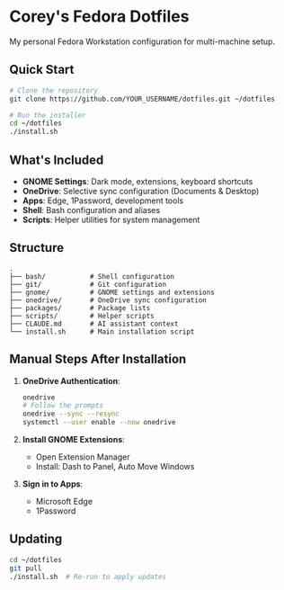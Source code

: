 # Corey's Fedora Dotfiles

My personal Fedora Workstation configuration for multi-machine setup.

## Quick Start

```bash
# Clone the repository
git clone https://github.com/YOUR_USERNAME/dotfiles.git ~/dotfiles

# Run the installer
cd ~/dotfiles
./install.sh
```

## What's Included

- **GNOME Settings**: Dark mode, extensions, keyboard shortcuts
- **OneDrive**: Selective sync configuration (Documents & Desktop)
- **Apps**: Edge, 1Password, development tools
- **Shell**: Bash configuration and aliases
- **Scripts**: Helper utilities for system management

## Structure

```
.
├── bash/           # Shell configuration
├── git/            # Git configuration
├── gnome/          # GNOME settings and extensions
├── onedrive/       # OneDrive sync configuration
├── packages/       # Package lists
├── scripts/        # Helper scripts
├── CLAUDE.md       # AI assistant context
└── install.sh      # Main installation script
```

## Manual Steps After Installation

1. **OneDrive Authentication**:
   ```bash
   onedrive
   # Follow the prompts
   onedrive --sync --resync
   systemctl --user enable --now onedrive
   ```

2. **Install GNOME Extensions**:
   - Open Extension Manager
   - Install: Dash to Panel, Auto Move Windows

3. **Sign in to Apps**:
   - Microsoft Edge
   - 1Password

## Updating

```bash
cd ~/dotfiles
git pull
./install.sh  # Re-run to apply updates
```